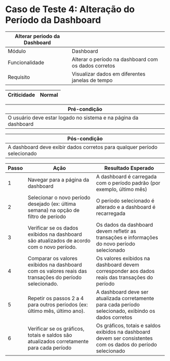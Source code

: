 # Caso de Teste 4: Alteração do Período da Dashboard

| Alterar periodo da Dashboard | |
| ---------------- | ----------|
| Módulo           | Dashboard |
| Funcionalidade   | Alterar o período na dashboard com os dados corretos |
| Requisito        | Visualizar dados em diferentes janelas de tempo |

| Criticidade | Normal |
| ----------- | ------- | 

| Pré-condição |            
| ------------ | 
| O usuário deve estar logado no sistema e na página da dashboard |


| Pós-condição | 
| ------------ |
A dashboard deve exibir dados corretos para qualquer período selecionado |


| Passo | Ação | Resultado Esperado |
|-------| --------------- | ------- |
| 1     | Navegar para a página da dashboard  | A dashboard é carregada com o período padrão (por exemplo, último mês) |
| 2     | Selecionar o novo período desejado (ex: última semana) na opção de filtro de período | O período selecionado é alterado e a dashboard é recarregada |
| 3     | Verificar se os dados exibidos na dashboard são atualizados de acordo com o novo período. | Os dados da dashboard devem refletir as transações e informações do novo período selecionado |
| 4     | Comparar os valores exibidos na dashboard com os valores reais das transações do período selecionado. | Os valores exibidos na dashboard devem corresponder aos dados reais das transações do período |
| 5     | Repetir os passos 2 a 4 para outros períodos (ex: último mês, último ano).              | A dashboard deve ser atualizada corretamente para cada período selecionado, exibindo os dados corretos |
| 6     | Verificar se os gráficos, totais e saldos são atualizados corretamente para cada período | Os gráficos, totais e saldos exibidos na dashboard devem ser consistentes com os dados do período selecionado |